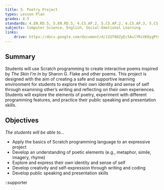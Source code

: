 ```yaml
---
title: 5. Poetry Project
types: Lesson Plan
grades: 4-5
standards: 4.EN.RD.5, 5.EN.RD.5, 4.CS.AP.2, 5.CS.AP.2, 4.CS.AP.3, 5.CS.AP.3, 4.CS.AP.4, 5.CS.AP.4, 4.SEL.SOA.1, 4.SEL.SOA.2, 5.SEL.SOA.1, 5.SEL.SOA.2
subjects: Computer Science, English, Social-Emotional Learning
links:
    drive: https://docs.google.com/document/d/1IGT80ZyEc5AulYRiVKOygPtvZE5Mp23CUTHYsP7GlXs/edit#heading=h.m0pux8r1cnez
---
```


## Summary

Students will use Scratch programming to create interactive poems inspired by *The Skin I'm In* by Sharon G. Flake and other poems. This project is designed with the aim of creating a safe and supportive learning environment for students to explore their own identity and sense of self through examining other’s writing and reflecting on their own experiences. Students will explore the elements of poetry, experiment with different programming features, and practice their public speaking and presentation skills.

## Objectives

*The students will be able to...*

- Apply the basics of Scratch programming language to an expressive project
- Develop an understanding of poetic elements (e.g., metaphor, simile, imagery, rhyme)
- Explore and express their own identity and sense of self
- Develop creativity and self-expression through writing and coding
- Develop public speaking and presentation skills  

::supporter
